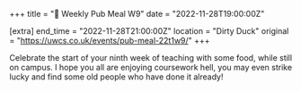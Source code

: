 +++
title = "🍔 Weekly Pub Meal W9"
date = "2022-11-28T19:00:00Z"

[extra]
end_time = "2022-11-28T21:00:00Z"
location = "Dirty Duck"
original = "https://uwcs.co.uk/events/pub-meal-22t1w9/"
+++

Celebrate the start of your ninth week of teaching with some food, while still on campus. I hope you all are enjoying coursework hell, you may even strike lucky and find some old people who have done it already\!

